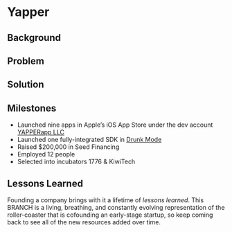 # Yapper
## Background
## Problem
## Solution
## Milestones
- Launched nine apps in Apple’s iOS App Store under the dev account [YAPPERapp LLC](https://itunes.apple.com/us/developer/yapperapp-llc/id819629348)
- Launched one fully-integrated SDK in [Drunk Mode](https://itunes.apple.com/us/app/drunk-mode-party-app-friend/id628228162?mt=8)
- Raised $200,000 in Seed Financing
- Employed 12 people
- Selected into incubators 1776 & KiwiTech
## Lessons Learned
Founding a company brings with it a lifetime of _lessons learned_. This BRANCH is a living, breathing, and constantly evolving representation of the roller-coaster that is cofounding an early-stage startup, so keep coming back to see all of the new resources added over time. 